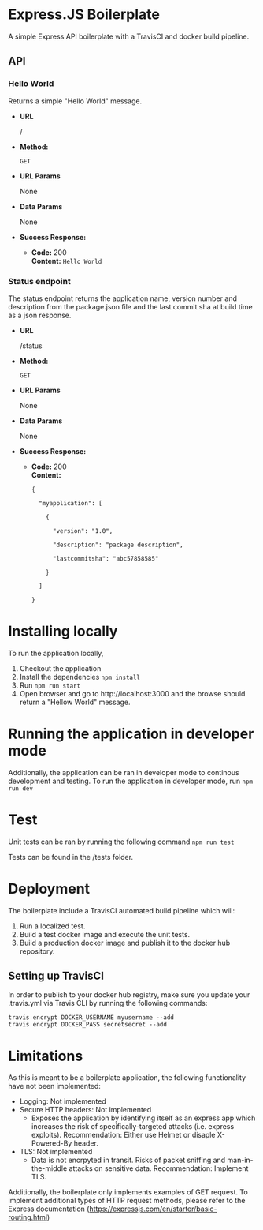 # Express.JS Boilerplate

A simple Express API boilerplate with a TravisCI and docker build pipeline.

## API

### Hello World
Returns a simple "Hello World" message.

* **URL**

  /

* **Method:**

  `GET`
  
* **URL Params**

  None

* **Data Params**

  None

* **Success Response:**

  * **Code:** 200 <br />
    **Content:** `Hello World`
    
### Status endpoint
The status endpoint returns the application name, version number and description from the package.json file and the last commit sha at build time as a json response.

* **URL**

  /status

* **Method:**

  `GET`
  
* **URL Params**

  None

* **Data Params**

  None

* **Success Response:**

  * **Code:** 200 <br />
    **Content:** 
    ```
    {

      "myapplication": [

        {

          "version": "1.0",

          "description": "package description",

          "lastcommitsha": "abc57858585"

        }

      ]

    }
    ```

# Installing locally
To run the application locally,
1. Checkout the application
2. Install the dependencies `npm install`
3. Run `npm run start`
4. Open browser and go to http://localhost:3000 and the browse should return a "Hellow World" message.

# Running the application in developer mode
Additionally, the application can be ran in developer mode to continous development and testing. To run the application in developer mode, run `npm run dev`

# Test
Unit tests can be ran by running the following command `npm run test`

Tests can be found in the /tests folder.

# Deployment
The boilerplate include a TravisCI automated build pipeline which will:
1. Run a localized test.
2. Build a test docker image and execute the unit tests.
3. Build a production docker image and publish it to the docker hub repository.

## Setting up TravisCI 
In order to publish to your docker hub registry, make sure you update your .travis.yml via Travis CLI by running the following commands:
```
travis encrypt DOCKER_USERNAME myusername --add
travis encrypt DOCKER_PASS secretsecret --add
```
# Limitations
As this is meant to be a boilerplate application, the following functionality have not been implemented:
- Logging: Not implemented
- Secure HTTP headers: Not implemented
  - Exposes the application by identifying itself as an express app which increases the risk of specifically-targeted attacks (i.e. express exploits). Recommendation: Either use Helmet or disaple X-Powered-By header.
- TLS: Not implemented
  - Data is not encrpyted in transit. Risks of packet sniffing and man-in-the-middle attacks on sensitive data. Recommendation: Implement TLS.

Additionally, the boilerplate only implements examples of GET request. To implement additional types of HTTP request methods, please refer to the Express documentation (https://expressjs.com/en/starter/basic-routing.html)  
